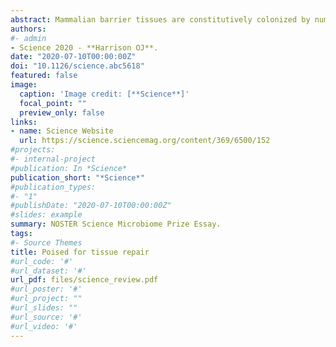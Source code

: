```yaml
---
abstract: Mammalian barrier tissues are constitutively colonized by numerous microorganisms. We explored how these microbes were sensed by the immune system, specifically how T cell responses to these microbes influenced skin physiology. Our studies identified that a skin commensal can induce T cell responses in the absence of inflammation in a manner dependent upon non-classical MHC class I molecules. Developing tools to track commensal-specific T cells in the skin demonstrated their role as long-lived sentinels of skin tissue, in part by adopting a distinct transcriptional state, that both promoted defense against skin infection and accelerated skin wound repair. Our work highlights immunity to commensal microbes as a key contributor to barrier tissue homeostasis and repair..
authors:
#- admin
- Science 2020 - **Harrison OJ**.
date: "2020-07-10T00:00:00Z"
doi: "10.1126/science.abc5618"
featured: false
image:
  caption: 'Image credit: [**Science**]'
  focal_point: ""
  preview_only: false
links:
- name: Science Website
  url: https://science.sciencemag.org/content/369/6500/152
#projects:
#- internal-project
#publication: In *Science*
publication_short: "*Science*"
#publication_types:
#- "1"
#publishDate: "2020-07-10T00:00:00Z"
#slides: example
summary: NOSTER Science Microbiome Prize Essay.
tags:
#- Source Themes
title: Poised for tissue repair
#url_code: '#'
#url_dataset: '#'
url_pdf: files/science_review.pdf
#url_poster: '#'
#url_project: ""
#url_slides: ""
#url_source: '#'
#url_video: '#'
---
```

